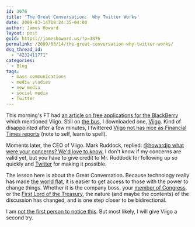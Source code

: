 ```yaml
---
id: 3076
title: 'The Great Conversation:  Why Twitter Works'
date: 2009-03-14T18:24:35-04:00
author: James Howard
layout: post
guid: https://jameshoward.us/?p=3076
permalink: /2009/03/14/the-great-conversation-why-twitter-works/
dsq_thread_id:
  - "4232411771"
categories:
  - Blog
tags:
  - mass communications
  - media studies
  - new media
  - social media
  - Twitter
---
```

This morning's FT had [an article on free applications for the BlackBerry](http://www.ft.com/cms/s/0/66d84d14-0f70-11de-ba10-0000779fd2ac.html) which mentioned Viigo.  Still on [the bus](http://www.mtamaryland.com), I downloaded one, [Viigo](http://www.viigo.com).  Kind of disappointed after a few minutes, I twittered [Viigo not has nice as Financial Times reports](http://twitter.com/howardjp/status/1321190835) (note to self, learn to spell).

Moments later, the CEO of Viigo. Mark Ruddock, replied:  [@howardjp what were your concerns? We'd love to know.](http://twitter.com/RuddockMH/status/1321250658)  I don't know if my concerns are valid yet, but you have to give credit to Mr. Ruddock for following up so quickly and [Twitter](http://www.twitter.com) for making it possible.  

The lesson here is about the Great Conversation.  Because technology really has made [the world flat](http://www.thomaslfriedman.com/bookshelf/the-world-is-flat), it is easier to get access to those with the power to change things.  Whether it is the company boss, your [member of Congress](http://www.sourcewatch.org/index.php?title=Members_of_Congress_who_Twitter), or the [First Lord of the Treasury](http://twitter.com/DowningStreet), the nature (and maybe the contents) of the discussion has changed, and is one step closer to be bidirectional.

I am [not the first person to notice this](http://www.readwriteweb.com/archives/how_to_get_customer_service_via_twitter.php).  But most likely, I will give Viigo a second try.

